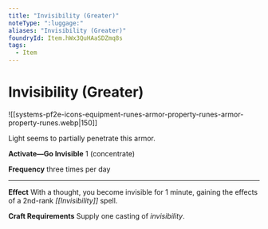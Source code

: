```yaml
---
title: "Invisibility (Greater)"
noteType: ":luggage:"
aliases: "Invisibility (Greater)"
foundryId: Item.hWx3QuHAaSDZmq8s
tags:
  - Item
---
```


# Invisibility (Greater)
![[systems-pf2e-icons-equipment-runes-armor-property-runes-armor-property-runes.webp|150]]

Light seems to partially penetrate this armor.

**Activate—Go Invisible** 1 (concentrate)

**Frequency** three times per day

* * *

**Effect** With a thought, you become invisible for 1 minute, gaining the effects of a 2nd-rank _[[Invisibility]]_ spell.

**Craft Requirements** Supply one casting of _invisibility_.

